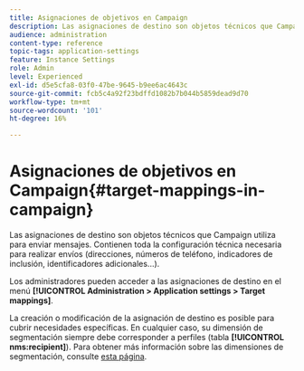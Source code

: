 ```yaml
---
title: Asignaciones de objetivos en Campaign
description: Las asignaciones de destino son objetos técnicos que Campaign utiliza para enviar mensajes. Contienen toda la configuración técnica necesaria para realizar envíos.
audience: administration
content-type: reference
topic-tags: application-settings
feature: Instance Settings
role: Admin
level: Experienced
exl-id: d5e5cfa8-03f0-47be-9645-b9ee6ac4643c
source-git-commit: fcb5c4a92f23bdffd1082b7b044b5859dead9d70
workflow-type: tm+mt
source-wordcount: '101'
ht-degree: 16%

---
```


# Asignaciones de objetivos en Campaign{#target-mappings-in-campaign}

Las asignaciones de destino son objetos técnicos que Campaign utiliza para enviar mensajes. Contienen toda la configuración técnica necesaria para realizar envíos (direcciones, números de teléfono, indicadores de inclusión, identificadores adicionales...).

Los administradores pueden acceder a las asignaciones de destino en el menú **[!UICONTROL Administration > Application settings > Target mappings]**.

La creación o modificación de la asignación de destino es posible para cubrir necesidades específicas. En cualquier caso, su dimensión de segmentación siempre debe corresponder a perfiles (tabla **[!UICONTROL nms:recipient]**). Para obtener más información sobre las dimensiones de segmentación, consulte [esta página](../../automating/using/query.md#targeting-dimensions-and-resources).
